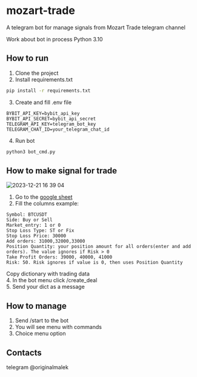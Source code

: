 # mozart-trade
A telegram bot for manage signals from Mozart Trade telegram channel

Work about bot in process
Python 3.10
## How to run
1. Clone the project
2. Install requirements.txt
```sh
pip install -r requirements.txt
```
3. Create and fill .env file
```
BYBIT_API_KEY=bybit_api_key
BYBIT_API_SECRET=bybit_api_secret
TELEGRAM_API_KEY=telegram_bot_key
TELEGRAM_CHAT_ID=your_telegram_chat_id
```

4. Run bot
```sh
python3 bot_cmd.py
```

## How to make signal for trade
![2023-12-21 16 39 04](https://github.com/originalmalek/mozart-trade/assets/56593369/29575dad-0cfa-4fa5-9363-bd36bd224301)

1. Go to the [google sheet](https://docs.google.com/spreadsheets/d/1natldn_OdGTObRMEMCLbTaAvGc6fpmKdpT16dAtBkkc/edit?usp=sharing)
2. Fill the columns
example:
```
Symbol: BTCUSDT
Side: Buy or Sell
Market_entry: 1 or 0
Stop Loss Type: ST or Fix
Stop Loss Price: 30000
Add orders: 31000,32000,33000
Position Quantity: your position amount for all orders(enter and add orders). The value ignores if Risk > 0
Take Profit Orders: 39000, 40000, 41000
Risk: 50. Risk ignores if value is 0, then uses Position Quantity
```  
Copy dictionary with trading data  
4. In the bot menu click /create_deal  
5. Send your dict as a message  

## How to manage
1. Send /start to the bot
2. You will see menu with commands
3. Choice menu option

## Contacts
telegram @originalmalek

